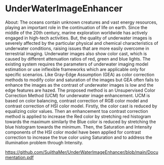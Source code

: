 # UnderWaterImageEnhancer

About: 
The oceans contain unknown creatures and vast energy resources, playing an important role in the continuation of life on earth. Since the middle of the 20th century, marine exploration worldwide has actively engaged in high-tech activities. But, the quality of underwater images is severely affected by the particular physical and chemical characteristics of underwater conditions, raising issues that are more easily overcome in terrestrial imaging. Underwater images also show color cast, which is caused by different attenuation ratios of red, green and blue lights. The existing system requires the parameters of underwater imaging model estimation or use inflexible frameworks which are applicable only for specific scenarios. Like Gray-Edge Assumption (GEA) as color correction methods to modify color and saturation of the images but GEA often fails to enhance the images as the contrast of underwater images is low and the edge features are hazed. The proposed method is an Unsupervised Color Correction Method (UCM) for underwater image enhancement. UCM is based on color balancing, contrast correction of RGB color model and contrast correction of HSI color model. Firstly, the color cast is reduced by equalizing color values. Then an enhancement toa contrast correction method is applied to increase the Red color by stretching red histogram towards the maximum similarly the Blue color is reduced by stretching the blue histogram towards the minimum. Then, the Saturation and Intensity components of the HSI color model have been applied for contrast correction to increase the true color using Saturation and to address the illumination problem through Intensity.


https://github.com/SujithaMer/UnderWaterImageEnhancer/blob/main/Documentation.pdf
